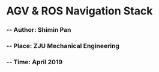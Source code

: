 # AGV & ROS Navigation Stack
### -- Author: Shimin Pan
### -- Place: ZJU Mechanical Engineering
### -- Time: April 2019






